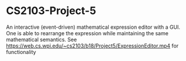 # CS2103-Project-5
An interactive (event-driven) mathematical expression editor with a GUI.
One is able to rearrange the expression while maintaining the same mathematical semantics.
See https://web.cs.wpi.edu/~cs2103/b18/Project5/ExpressionEditor.mp4 for functionality
